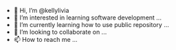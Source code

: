 - 👋 Hi, I’m @kellylivia
- 👀 I’m interested in learning software development ...
- 🌱 I’m currently learning how to use public repository ...
- 💞️ I’m looking to collaborate on ...
- 📫 How to reach me ...

<!---
kellylivia/kellylivia is a ✨ special ✨ repository because its `README.md` (this file) appears on your GitHub profile.
You can click the Preview link to take a look at your changes.
--->
